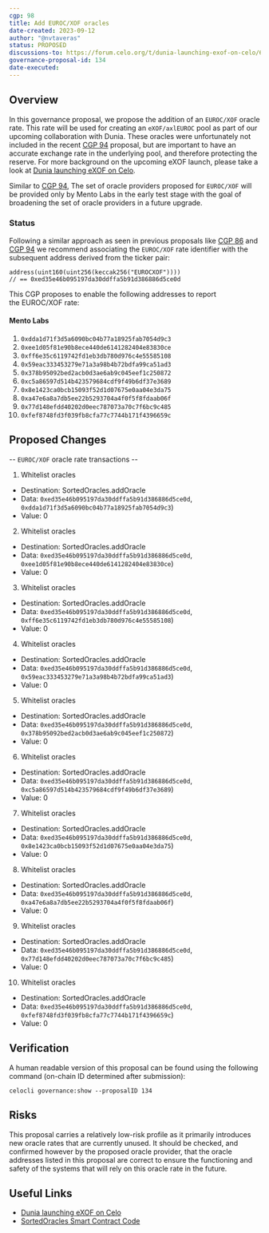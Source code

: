 ```yaml
---
cgp: 98
title: Add EUROC/XOF oracles
date-created: 2023-09-12
author: "@nvtaveras"
status: PROPOSED
discussions-to: https://forum.celo.org/t/dunia-launching-exof-on-celo/6261
governance-proposal-id: 134
date-executed:
---
```


## Overview

In this governance proposal, we propose the addition of an `EUROC/XOF` oracle rate. This rate will be used for creating an `eXOF/axlEUROC` pool as part of our upcoming collaboration with Dunia. These oracles were unfortunately not included in the recent [CGP 94](https://github.com/celo-org/governance/blob/main/CGPs/cgp-0094.md) proposal, but are important to have an accurate exchange rate in the underlying pool, and therefore protecting the reserve. For more background on the upcoming eXOF launch, please take a look at [Dunia launching eXOF on Celo](https://forum.celo.org/t/dunia-launching-exof-on-celo/6261).

Similar to [CGP 94](https://github.com/celo-org/governance/blob/main/CGPs/cgp-0094.md), The set of oracle providers proposed for `EUROC/XOF` will be provided only by Mento Labs in the early test stage with the goal of broadening the set of oracle providers in a future upgrade.

### Status

Following a similar approach as seen in previous proposals like [CGP 86](https://github.com/celo-org/governance/blob/main/CGPs/cgp-0086.md) and [CGP 94](https://github.com/celo-org/governance/blob/main/CGPs/cgp-0094.md) we recommend associating the `EUROC/XOF` rate identifier with the subsequent address derived from the ticker pair:

```solidity
address(uint160(uint256(keccak256("EUROCXOF"))))
// == 0xed35e46b095197da30ddffa5b91d386886d5ce0d
```

This CGP proposes to enable the following addresses to report the EUROC/XOF rate:

#### Mento Labs

1. `0xdda1d71f3d5a6090bc04b77a18925fab7054d9c3`
2. `0xee1d05f81e90b8ece440de6141282404e83830ce`
3. `0xff6e35c6119742fd1eb3db780d976c4e55585108`
4. `0x59eac333453279e71a3a98b4b72bdfa99ca51ad3`
5. `0x378b95092bed2acb0d3ae6ab9c045eef1c250872`
6. `0xc5a86597d514b423579684cdf9f49b6df37e3689`
7. `0x8e1423ca0bcb15093f52d1d07675e0aa04e3da75`
8. `0xa47e6a8a7db5ee22b5293704a4f0f5f8fdaab06f`
9. `0x77d148efdd40202d0eec787073a70c7f6bc9c485`
10. `0xfef8748fd3f039fb8cfa77c7744b171f4396659c`

## Proposed Changes

-- `EUROC/XOF` oracle rate transactions --

1. Whitelist oracles

- Destination: SortedOracles.addOracle
- Data: `0xed35e46b095197da30ddffa5b91d386886d5ce0d`, `0xdda1d71f3d5a6090bc04b77a18925fab7054d9c3`)
- Value: 0

2. Whitelist oracles

- Destination: SortedOracles.addOracle
- Data: `0xed35e46b095197da30ddffa5b91d386886d5ce0d`, `0xee1d05f81e90b8ece440de6141282404e83830ce`)
- Value: 0

3. Whitelist oracles

- Destination: SortedOracles.addOracle
- Data: `0xed35e46b095197da30ddffa5b91d386886d5ce0d`, `0xff6e35c6119742fd1eb3db780d976c4e55585108`)
- Value: 0

4. Whitelist oracles

- Destination: SortedOracles.addOracle
- Data: `0xed35e46b095197da30ddffa5b91d386886d5ce0d`, `0x59eac333453279e71a3a98b4b72bdfa99ca51ad3`)
- Value: 0

5. Whitelist oracles

- Destination: SortedOracles.addOracle
- Data: `0xed35e46b095197da30ddffa5b91d386886d5ce0d`, `0x378b95092bed2acb0d3ae6ab9c045eef1c250872`)
- Value: 0

6. Whitelist oracles

- Destination: SortedOracles.addOracle
- Data: `0xed35e46b095197da30ddffa5b91d386886d5ce0d`, `0xc5a86597d514b423579684cdf9f49b6df37e3689`)
- Value: 0

7. Whitelist oracles

- Destination: SortedOracles.addOracle
- Data: `0xed35e46b095197da30ddffa5b91d386886d5ce0d`, `0x8e1423ca0bcb15093f52d1d07675e0aa04e3da75`)
- Value: 0

8. Whitelist oracles

- Destination: SortedOracles.addOracle
- Data: `0xed35e46b095197da30ddffa5b91d386886d5ce0d`, `0xa47e6a8a7db5ee22b5293704a4f0f5f8fdaab06f`)
- Value: 0

9. Whitelist oracles

- Destination: SortedOracles.addOracle
- Data: `0xed35e46b095197da30ddffa5b91d386886d5ce0d`, `0x77d148efdd40202d0eec787073a70c7f6bc9c485`)
- Value: 0

10. Whitelist oracles

- Destination: SortedOracles.addOracle
- Data: `0xed35e46b095197da30ddffa5b91d386886d5ce0d`, `0xfef8748fd3f039fb8cfa77c7744b171f4396659c`)
- Value: 0

## Verification

A human readable version of this proposal can be found using the following command (on-chain ID determined after submission):

```
celocli governance:show --proposalID 134
```

## Risks

This proposal carries a relatively low-risk profile as it primarily introduces new oracle rates that are currently unused. It should be checked, and confirmed however by the proposed oracle provider, that the oracle addresses listed in this proposal are correct to ensure the functioning and safety of the systems that will rely on this oracle rate in the future.

## Useful Links

- [Dunia launching eXOF on Celo](https://forum.celo.org/t/dunia-launching-exof-on-celo/6261)
- [SortedOracles Smart Contract Code](https://github.com/celo-org/celo-monorepo/blob/master/packages/protocol/contracts/stability/SortedOracles.sol)
